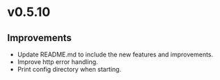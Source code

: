 # v0.5.10

## Improvements

- Update README.md to include the new features and improvements.
- Improve http error handling.
- Print config directory when starting.
